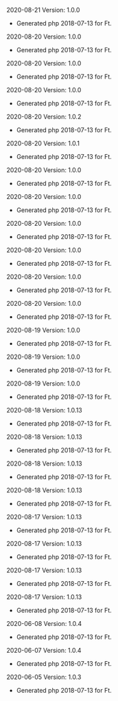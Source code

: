 2020-08-21 Version: 1.0.0
- Generated php 2018-07-13 for Ft.

2020-08-20 Version: 1.0.0
- Generated php 2018-07-13 for Ft.

2020-08-20 Version: 1.0.0
- Generated php 2018-07-13 for Ft.

2020-08-20 Version: 1.0.0
- Generated php 2018-07-13 for Ft.

2020-08-20 Version: 1.0.2
- Generated php 2018-07-13 for Ft.

2020-08-20 Version: 1.0.1
- Generated php 2018-07-13 for Ft.

2020-08-20 Version: 1.0.0
- Generated php 2018-07-13 for Ft.

2020-08-20 Version: 1.0.0
- Generated php 2018-07-13 for Ft.

2020-08-20 Version: 1.0.0
- Generated php 2018-07-13 for Ft.

2020-08-20 Version: 1.0.0
- Generated php 2018-07-13 for Ft.

2020-08-20 Version: 1.0.0
- Generated php 2018-07-13 for Ft.

2020-08-20 Version: 1.0.0
- Generated php 2018-07-13 for Ft.

2020-08-19 Version: 1.0.0
- Generated php 2018-07-13 for Ft.

2020-08-19 Version: 1.0.0
- Generated php 2018-07-13 for Ft.

2020-08-19 Version: 1.0.0
- Generated php 2018-07-13 for Ft.

2020-08-18 Version: 1.0.13
- Generated php 2018-07-13 for Ft.

2020-08-18 Version: 1.0.13
- Generated php 2018-07-13 for Ft.

2020-08-18 Version: 1.0.13
- Generated php 2018-07-13 for Ft.

2020-08-18 Version: 1.0.13
- Generated php 2018-07-13 for Ft.

2020-08-17 Version: 1.0.13
- Generated php 2018-07-13 for Ft.

2020-08-17 Version: 1.0.13
- Generated php 2018-07-13 for Ft.

2020-08-17 Version: 1.0.13
- Generated php 2018-07-13 for Ft.

2020-08-17 Version: 1.0.13
- Generated php 2018-07-13 for Ft.

2020-06-08 Version: 1.0.4
- Generated php 2018-07-13 for Ft.

2020-06-07 Version: 1.0.4
- Generated php 2018-07-13 for Ft.

2020-06-05 Version: 1.0.3
- Generated php 2018-07-13 for Ft.

